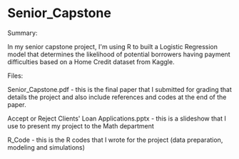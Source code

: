 # Senior_Capstone

Summary:

In my senior capstone project, I'm using R to built a Logistic Regression model that determines the likelihood of potential borrowers having payment difficulties 
based on a Home Credit dataset from Kaggle.

Files:

Senior_Capstone.pdf - this is the final paper that I submitted for grading that details the project and also include references and codes at the end of the paper.

Accept or Reject Clients' Loan Applications.pptx - this is a slideshow that I use to present my project to the Math department

R_Code - this is the R codes that I wrote for the project (data preparation, modeling and simulations)
